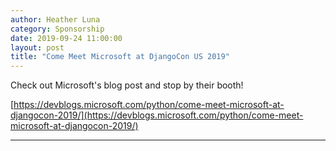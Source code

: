 ```yaml
---
author: Heather Luna
category: Sponsorship
date: 2019-09-24 11:00:00
layout: post
title: "Come Meet Microsoft at DjangoCon US 2019"
---
```


Check out Microsoft's blog post and stop by their booth!

[https://devblogs.microsoft.com/python/come-meet-microsoft-at-djangocon-2019/](https://devblogs.microsoft.com/python/come-meet-microsoft-at-djangocon-2019/)

---
